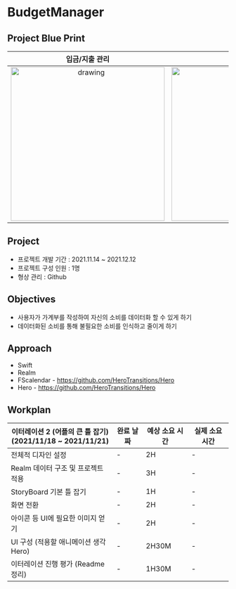 # BudgetManager
## Project Blue Print
입금/지출 관리             |  달력 및 검색         |  월별 리포트 및        
:-------------------------:|:-------------------------:|:-------------------------:
<img src="https://user-images.githubusercontent.com/48948578/142148922-2a508e32-745e-4740-b8d9-e4c4dd27bee9.jpg" alt="drawing" width="350"/>  |  <img src="https://user-images.githubusercontent.com/48948578/142148920-239c11e7-5648-4dab-9061-85756c38071c.jpg" alt="drawing" width="350"/>       |<img src="https://user-images.githubusercontent.com/48948578/142148904-3c378160-3672-4f80-a6e3-3142e31a3afa.jpg" alt="drawing" width="350"/>


## Project
 - 프로젝트 개발 기간 : 2021.11.14 ~ 2021.12.12
 - 프로젝트 구성 인원 : 1명
 - 형상 관리 : Github
   
## Objectives
 - 사용자가 가계부를 작성하여 자신의 소비를 데이터화 할 수 있게 하기
 - 데이터화된 소비를 통해 불필요한 소비를 인식하고 줄이게 하기

## Approach
 - Swift
 - Realm
 - FScalendar - https://github.com/HeroTransitions/Hero
 - Hero - https://github.com/HeroTransitions/Hero



## Workplan
이터레이션 2 (어플의 큰 틀 잡기)  <br/>(2021/11/18 ~ 2021/11/21) | 완료 날짜 | 예상 소요 시간 | 실제 소요 시간
--- | --- | --- | --- 
전체적 디자인 설정 | - | 2H | - 
Realm 데이터 구조 및 프로젝트 적용 | - | 3H | - 
StoryBoard 기본 틀 잡기 | - | 1H | - 
화면 전환  | - | 2H | - 
아이콘 등 UI에 필요한 이미지 얻기 | - | 2H | - 
UI 구성 (적용할 애니메이션 생각 Hero)  | - | 2H30M | - 
이터레이션 진행 평가 (Readme 정리)  | - | 1H30M | - 





